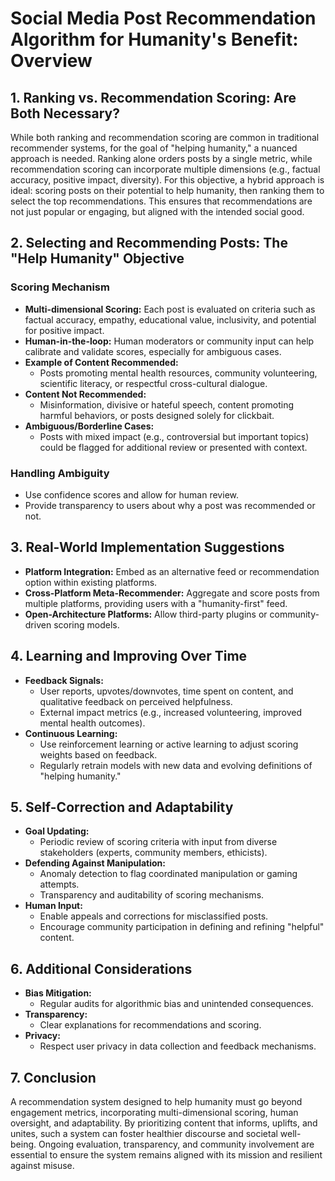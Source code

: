 # Social Media Post Recommendation Algorithm for Humanity's Benefit: Overview

## 1. Ranking vs. Recommendation Scoring: Are Both Necessary?

While both ranking and recommendation scoring are common in traditional recommender systems, for the goal of "helping humanity," a nuanced approach is needed. Ranking alone orders posts by a single metric, while recommendation scoring can incorporate multiple dimensions (e.g., factual accuracy, positive impact, diversity). For this objective, a hybrid approach is ideal: scoring posts on their potential to help humanity, then ranking them to select the top recommendations. This ensures that recommendations are not just popular or engaging, but aligned with the intended social good.

## 2. Selecting and Recommending Posts: The "Help Humanity" Objective

### Scoring Mechanism
- **Multi-dimensional Scoring:** Each post is evaluated on criteria such as factual accuracy, empathy, educational value, inclusivity, and potential for positive impact.
- **Human-in-the-loop:** Human moderators or community input can help calibrate and validate scores, especially for ambiguous cases.
- **Example of Content Recommended:**
  - Posts promoting mental health resources, community volunteering, scientific literacy, or respectful cross-cultural dialogue.
- **Content Not Recommended:**
  - Misinformation, divisive or hateful speech, content promoting harmful behaviors, or posts designed solely for clickbait.
- **Ambiguous/Borderline Cases:**
  - Posts with mixed impact (e.g., controversial but important topics) could be flagged for additional review or presented with context.

### Handling Ambiguity
- Use confidence scores and allow for human review.
- Provide transparency to users about why a post was recommended or not.

## 3. Real-World Implementation Suggestions
- **Platform Integration:** Embed as an alternative feed or recommendation option within existing platforms.
- **Cross-Platform Meta-Recommender:** Aggregate and score posts from multiple platforms, providing users with a "humanity-first" feed.
- **Open-Architecture Platforms:** Allow third-party plugins or community-driven scoring models.

## 4. Learning and Improving Over Time
- **Feedback Signals:**
  - User reports, upvotes/downvotes, time spent on content, and qualitative feedback on perceived helpfulness.
  - External impact metrics (e.g., increased volunteering, improved mental health outcomes).
- **Continuous Learning:**
  - Use reinforcement learning or active learning to adjust scoring weights based on feedback.
  - Regularly retrain models with new data and evolving definitions of "helping humanity."

## 5. Self-Correction and Adaptability
- **Goal Updating:**
  - Periodic review of scoring criteria with input from diverse stakeholders (experts, community members, ethicists).
- **Defending Against Manipulation:**
  - Anomaly detection to flag coordinated manipulation or gaming attempts.
  - Transparency and auditability of scoring mechanisms.
- **Human Input:**
  - Enable appeals and corrections for misclassified posts.
  - Encourage community participation in defining and refining "helpful" content.

## 6. Additional Considerations
- **Bias Mitigation:**
  - Regular audits for algorithmic bias and unintended consequences.
- **Transparency:**
  - Clear explanations for recommendations and scoring.
- **Privacy:**
  - Respect user privacy in data collection and feedback mechanisms.

## 7. Conclusion

A recommendation system designed to help humanity must go beyond engagement metrics, incorporating multi-dimensional scoring, human oversight, and adaptability. By prioritizing content that informs, uplifts, and unites, such a system can foster healthier discourse and societal well-being. Ongoing evaluation, transparency, and community involvement are essential to ensure the system remains aligned with its mission and resilient against misuse.

